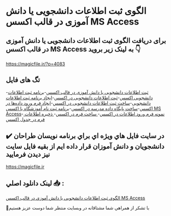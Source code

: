 # الگوی ثبت اطلاعات دانشجویی یا دانش آموزی در قالب اکسس MS Access

## برای دریافت الگوی ثبت اطلاعات دانشجویی یا دانش آموزی در قالب اکسس MS Access به لینک زیر بروید 👇

https://magicfile.ir/?p=4083

## تگ های فایل

-[ثبت اطلاعات دانشجویی یا دانش آموزی در قالب اکسس](https://magicfile.ir/product/%d8%ab%d8%a8%d8%aa-%d8%a7%d8%b7%d9%84%d8%a7%d8%b9%d8%a7%d8%aa-%d8%af%d8%a7%d9%86%d8%b4%d8%ac%d9%88%db%8c%db%8c-%db%8c%d8%a7%d8%af%d8%a7%d9%86%d8%b4-%d8%a2%d9%85%d9%88%d8%b2%db%8c-%d8%a7%da%a9%d8%b3%d8%b3-ms-access/)-[برنامه ثبت اطلاعات دانشجویی اکسس](https://magicfile.ir/product/%d8%ab%d8%a8%d8%aa-%d8%a7%d8%b7%d9%84%d8%a7%d8%b9%d8%a7%d8%aa-%d8%af%d8%a7%d9%86%d8%b4%d8%ac%d9%88%db%8c%db%8c-%db%8c%d8%a7%d8%af%d8%a7%d9%86%d8%b4-%d8%a2%d9%85%d9%88%d8%b2%db%8c-%d8%a7%da%a9%d8%b3%d8%b3-ms-access/)-[ثبت اطلاعات دانشجویی در اکسس](https://magicfile.ir/product/%d8%ab%d8%a8%d8%aa-%d8%a7%d8%b7%d9%84%d8%a7%d8%b9%d8%a7%d8%aa-%d8%af%d8%a7%d9%86%d8%b4%d8%ac%d9%88%db%8c%db%8c-%db%8c%d8%a7%d8%af%d8%a7%d9%86%d8%b4-%d8%a2%d9%85%d9%88%d8%b2%db%8c-%d8%a7%da%a9%d8%b3%d8%b3-ms-access/)-[ایجاد برنامه ثبت اطلاعات دانشجویی](https://magicfile.ir/product/%d8%ab%d8%a8%d8%aa-%d8%a7%d8%b7%d9%84%d8%a7%d8%b9%d8%a7%d8%aa-%d8%af%d8%a7%d9%86%d8%b4%d8%ac%d9%88%db%8c%db%8c-%db%8c%d8%a7%d8%af%d8%a7%d9%86%d8%b4-%d8%a2%d9%85%d9%88%d8%b2%db%8c-%d8%a7%da%a9%d8%b3%d8%b3-ms-access/)-[ساخت ثبت اطلاعات دانشجویی در اکسس](https://magicfile.ir/product/%d8%ab%d8%a8%d8%aa-%d8%a7%d8%b7%d9%84%d8%a7%d8%b9%d8%a7%d8%aa-%d8%af%d8%a7%d9%86%d8%b4%d8%ac%d9%88%db%8c%db%8c-%db%8c%d8%a7%d8%af%d8%a7%d9%86%d8%b4-%d8%a2%d9%85%d9%88%d8%b2%db%8c-%d8%a7%da%a9%d8%b3%d8%b3-ms-access/)-[ایجاد فرم ورود داده‌ها در اکسس](https://magicfile.ir/product/%d8%ab%d8%a8%d8%aa-%d8%a7%d8%b7%d9%84%d8%a7%d8%b9%d8%a7%d8%aa-%d8%af%d8%a7%d9%86%d8%b4%d8%ac%d9%88%db%8c%db%8c-%db%8c%d8%a7%d8%af%d8%a7%d9%86%d8%b4-%d8%a2%d9%85%d9%88%d8%b2%db%8c-%d8%a7%da%a9%d8%b3%d8%b3-ms-access/)-[ساخت پایگاه داده مدرسه در اکسس](https://magicfile.ir/product/%d8%ab%d8%a8%d8%aa-%d8%a7%d8%b7%d9%84%d8%a7%d8%b9%d8%a7%d8%aa-%d8%af%d8%a7%d9%86%d8%b4%d8%ac%d9%88%db%8c%db%8c-%db%8c%d8%a7%d8%af%d8%a7%d9%86%d8%b4-%d8%a2%d9%85%d9%88%d8%b2%db%8c-%d8%a7%da%a9%d8%b3%d8%b3-ms-access/)-[برنامه ثبت نام آموزشگاه با اکسس MS Access](https://magicfile.ir/product/%d8%ab%d8%a8%d8%aa-%d8%a7%d8%b7%d9%84%d8%a7%d8%b9%d8%a7%d8%aa-%d8%af%d8%a7%d9%86%d8%b4%d8%ac%d9%88%db%8c%db%8c-%db%8c%d8%a7%d8%af%d8%a7%d9%86%d8%b4-%d8%a2%d9%85%d9%88%d8%b2%db%8c-%d8%a7%da%a9%d8%b3%d8%b3-ms-access/)-[ نمونه فرم ورود اطلاعات در اکسس](https://magicfile.ir/product/%d8%ab%d8%a8%d8%aa-%d8%a7%d8%b7%d9%84%d8%a7%d8%b9%d8%a7%d8%aa-%d8%af%d8%a7%d9%86%d8%b4%d8%ac%d9%88%db%8c%db%8c-%db%8c%d8%a7%d8%af%d8%a7%d9%86%d8%b4-%d8%a2%d9%85%d9%88%d8%b2%db%8c-%d8%a7%da%a9%d8%b3%d8%b3-ms-access/)-[ ساخت فرم در اکسس](https://magicfile.ir/product/%d8%ab%d8%a8%d8%aa-%d8%a7%d8%b7%d9%84%d8%a7%d8%b9%d8%a7%d8%aa-%d8%af%d8%a7%d9%86%d8%b4%d8%ac%d9%88%db%8c%db%8c-%db%8c%d8%a7%d8%af%d8%a7%d9%86%d8%b4-%d8%a2%d9%85%d9%88%d8%b2%db%8c-%d8%a7%da%a9%d8%b3%d8%b3-ms-access/)-[ ذخیره اطلاعات فرم در جدول اکسس](https://magicfile.ir/product/%d8%ab%d8%a8%d8%aa-%d8%a7%d8%b7%d9%84%d8%a7%d8%b9%d8%a7%d8%aa-%d8%af%d8%a7%d9%86%d8%b4%d8%ac%d9%88%db%8c%db%8c-%db%8c%d8%a7%d8%af%d8%a7%d9%86%d8%b4-%d8%a2%d9%85%d9%88%d8%b2%db%8c-%d8%a7%da%a9%d8%b3%d8%b3-ms-access/)

## ✔️ در سايت فايل هاي ويژه اي براي برنامه نويسان طراحان دانشجويان و دانش آموزان قرار داده ايم از بقيه فايل سايت نيز ديدن فرماييد

https://magicfile.ir


## لينک دانلود اصلي 📥 :

[الگوی ثبت اطلاعات دانشجویی یا دانش آموزی در قالب اکسس MS Access](https://magicfile.ir/product/%d8%ab%d8%a8%d8%aa-%d8%a7%d8%b7%d9%84%d8%a7%d8%b9%d8%a7%d8%aa-%d8%af%d8%a7%d9%86%d8%b4%d8%ac%d9%88%db%8c%db%8c-%db%8c%d8%a7%d8%af%d8%a7%d9%86%d8%b4-%d8%a2%d9%85%d9%88%d8%b2%db%8c-%d8%a7%da%a9%d8%b3%d8%b3-ms-access/) 


🙏با تشکر از همراهي شما مشتاقانه در وبسایت منتظر شما دوست عزیز هستیم

